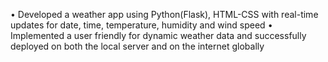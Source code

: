 •  Developed a weather app using Python(Flask), HTML-CSS with real-time updates for date, time, temperature, humidity and wind speed
•  Implemented a user friendly for dynamic weather data and successfully deployed on both the local server and on the internet globally
